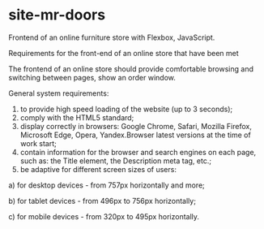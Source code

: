 # site-mr-doors
Frontend of an online furniture store with Flexbox, JavaScript.

Requirements for the front-end of an online store that have been met

The frontend of an online store should provide comfortable browsing and switching between pages, show an order window.

General system requirements:
1. to provide high speed loading of the website (up to 3 seconds);
2. comply with the HTML5 standard;
3. display correctly in browsers: Google Chrome, Safari, Mozilla Firefox, Microsoft Edge, Opera, Yandex.Browser latest versions at the time of work start;
4. contain information for the browser and search engines on each page, such as: the Title element, the Description meta tag, etc.;
5. be adaptive for different screen sizes of users:

a) for desktop devices - from 757px horizontally and more;

b) for tablet devices - from 496px to 756px horizontally;

c) for mobile devices - from 320px to 495px horizontally.
